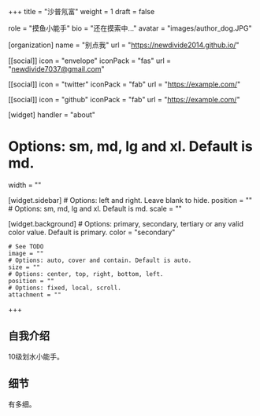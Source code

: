 +++
title = "沙普氖富"
weight = 1
draft = false

role = "摸鱼小能手"
bio = "还在摸索中..."
avatar = "images/author_dog.JPG"

[organization]
  name = "别点我"
  url = "https://newdivide2014.github.io/"

[[social]]
  icon = "envelope"
  iconPack = "fas"
  url = "newdivide7037@gmail.com"

[[social]]
  icon = "twitter"
  iconPack = "fab"
  url = "https://example.com/"

[[social]]
  icon = "github"
  iconPack = "fab"
  url = "https://example.com/"

[widget]
  handler = "about"
    
  # Options: sm, md, lg and xl. Default is md.
  width = ""

  [widget.sidebar]
    # Options: left and right. Leave blank to hide.
    position = ""
    # Options: sm, md, lg and xl. Default is md.
    scale = ""
    
  [widget.background]
    # Options: primary, secondary, tertiary or any valid color value. Default is primary.
    color = "secondary"
    
    # See TODO
    image = ""
    # Options: auto, cover and contain. Default is auto.
    size = ""
    # Options: center, top, right, bottom, left.
    position = ""
    # Options: fixed, local, scroll.
    attachment = ""
+++

## 自我介绍

10级划水小能手。

## 细节  

有多细。